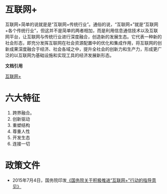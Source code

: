 # 互联网+

互联网+简单的说就是是“互联网+传统行业”。通俗的说，“互联网+”就是“互联网+各个传统行业”，但这并不是简单的两者相加，而是利用信息通信技术以及互联网平台，让互联网与传统行业进行深度融合，创造新的发展生态。它代表一种新的社会形态，即充分发挥互联网在社会资源配置中的优化和集成作用，将互联网的创新成果深度融合于经济、社会各域之中，提升全社会的创新力和生产力，形成更广泛的以互联网为基础设施和实现工具的经济发展新形态。

**文档引用**

[互联网+](https://baike.baidu.com/item/%E4%BA%92%E8%81%94%E7%BD%91+/12277003)

# 六大特征

1. 跨界融合。
2. 创新驱动
3. 重塑结构
4. 尊重人性
5. 开发生态
6. 连接一切


# 政策文件

+ 2015年7月4日，国务院印发[《国务院关于积极推进“互联网+”行动的指导意见》](https://baike.baidu.com/item/%E5%9B%BD%E5%8A%A1%E9%99%A2%E5%85%B3%E4%BA%8E%E7%A7%AF%E6%9E%81%E6%8E%A8%E8%BF%9B%E2%80%9C%E4%BA%92%E8%81%94%E7%BD%91%2B%E2%80%9D%E8%A1%8C%E5%8A%A8%E7%9A%84%E6%8C%87%E5%AF%BC%E6%84%8F%E8%A7%81)